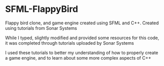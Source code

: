 # SFML-FlappyBird
Flappy bird clone, and game engine created using SFML and C++. Created using tutorials from Sonar Systems

While I typed, slightly modified and provided some resources for this code, it was completed through tutorials uploaded by Sonar Systems

I used these tutorials to better my understanding of how to properly create a game engine, and to learn about some more complex aspects of C++
